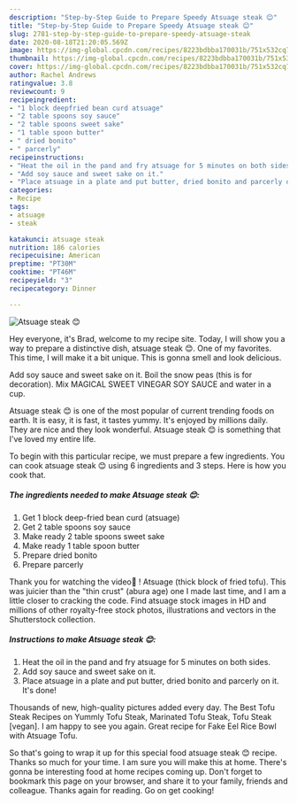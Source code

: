 ```yaml
---
description: "Step-by-Step Guide to Prepare Speedy Atsuage steak 😊"
title: "Step-by-Step Guide to Prepare Speedy Atsuage steak 😊"
slug: 2781-step-by-step-guide-to-prepare-speedy-atsuage-steak
date: 2020-08-18T21:20:05.569Z
image: https://img-global.cpcdn.com/recipes/8223bdbba170031b/751x532cq70/atsuage-steak-😊-recipe-main-photo.jpg
thumbnail: https://img-global.cpcdn.com/recipes/8223bdbba170031b/751x532cq70/atsuage-steak-😊-recipe-main-photo.jpg
cover: https://img-global.cpcdn.com/recipes/8223bdbba170031b/751x532cq70/atsuage-steak-😊-recipe-main-photo.jpg
author: Rachel Andrews
ratingvalue: 3.8
reviewcount: 9
recipeingredient:
- "1 block deepfried bean curd atsuage"
- "2 table spoons soy sauce"
- "2 table spoons sweet sake"
- "1 table spoon butter"
- " dried bonito"
- " parcerly"
recipeinstructions:
- "Heat the oil in the pand and fry atsuage for 5 minutes on both sides."
- "Add soy sauce and sweet sake on it."
- "Place atsuage in a plate and put butter, dried bonito and parcerly on it. It&#39;s done!"
categories:
- Recipe
tags:
- atsuage
- steak

katakunci: atsuage steak 
nutrition: 186 calories
recipecuisine: American
preptime: "PT30M"
cooktime: "PT46M"
recipeyield: "3"
recipecategory: Dinner

---
```



![Atsuage steak 😊](https://img-global.cpcdn.com/recipes/8223bdbba170031b/751x532cq70/atsuage-steak-😊-recipe-main-photo.jpg)

Hey everyone, it's Brad, welcome to my recipe site. Today, I will show you a way to prepare a distinctive dish, atsuage steak 😊. One of my favorites. This time, I will make it a bit unique. This is gonna smell and look delicious.

Add soy sauce and sweet sake on it. Boil the snow peas (this is for decoration). Mix MAGICAL SWEET VINEGAR SOY SAUCE and water in a cup.

Atsuage steak 😊 is one of the most popular of current trending foods on earth. It is easy, it is fast, it tastes yummy. It's enjoyed by millions daily. They are nice and they look wonderful. Atsuage steak 😊 is something that I've loved my entire life.


To begin with this particular recipe, we must prepare a few ingredients. You can cook atsuage steak 😊 using 6 ingredients and 3 steps. Here is how you cook that.

<!--inarticleads1-->

##### The ingredients needed to make Atsuage steak 😊:

1. Get 1 block deep-fried bean curd (atsuage)
1. Get 2 table spoons soy sauce
1. Make ready 2 table spoons sweet sake
1. Make ready 1 table spoon butter
1. Prepare  dried bonito
1. Prepare  parcerly


Thank you for watching the video💖 ! Atsuage (thick block of fried tofu). This was juicier than the &#34;thin crust&#34; (abura age) one I made last time, and I am a little closer to cracking the code. Find atsuage stock images in HD and millions of other royalty-free stock photos, illustrations and vectors in the Shutterstock collection. 

<!--inarticleads2-->

##### Instructions to make Atsuage steak 😊:

1. Heat the oil in the pand and fry atsuage for 5 minutes on both sides.
1. Add soy sauce and sweet sake on it.
1. Place atsuage in a plate and put butter, dried bonito and parcerly on it. It&#39;s done!


Thousands of new, high-quality pictures added every day. The Best Tofu Steak Recipes on Yummly Tofu Steak, Marinated Tofu Steak, Tofu Steak [vegan]. I am happy to see you again. Great recipe for Fake Eel Rice Bowl with Atsuage Tofu. 

So that's going to wrap it up for this special food atsuage steak 😊 recipe. Thanks so much for your time. I am sure you will make this at home. There's gonna be interesting food at home recipes coming up. Don't forget to bookmark this page on your browser, and share it to your family, friends and colleague. Thanks again for reading. Go on get cooking!
